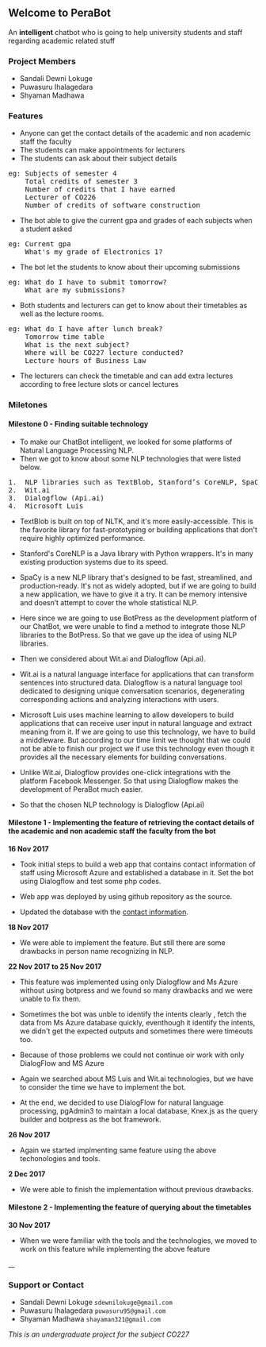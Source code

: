 ## Welcome to PeraBot

An **intelligent** chatbot who is going to help university students and staff regarding academic related stuff

### Project Members

- Sandali Dewni Lokuge
- Puwasuru Ihalagedara 
- Shyaman Madhawa

### Features

- Anyone can get the contact details of the academic and non academic staff the faculty
- The students can make appointments for lecturers
- The students can ask about their subject details

<pre>
eg: Subjects of semester 4
    Total credits of semester 3
    Number of credits that I have earned
    Lecturer of CO226
    Number of credits of software construction
</pre>
- The bot able to give the current gpa and grades of each subjects when a student asked
<pre>
eg: Current gpa 
    What's my grade of Electronics 1? 
</pre>

- The bot let the students to know about their upcoming submissions
<pre>
eg: What do I have to submit tomorrow? 
    What are my submissions?
</pre>
- Both students and lecturers can get to know about their timetables as well as the lecture rooms.
<pre>
eg: What do I have after lunch break? 
    Tomorrow time table 
    What is the next subject? 
    Where will be CO227 lecture conducted? 
    Lecture hours of Business Law 
</pre>
- The lecturers can check the timetable and can add extra lectures according to free lecture slots or cancel lectures

### Miletones
#### Milestone 0 - Finding suitable technology

- To make our ChatBot intelligent, we looked for some platforms of Natural Language Processing NLP. 
- Then we got to know about some NLP technologies that were listed below.
<pre>
1.	NLP libraries such as TextBlob, Stanford’s CoreNLP, SpaCy
2.	Wit.ai
3.	Dialogflow (Api.ai)
4.  Microsoft Luis
</pre>

- TextBlob is built on top of NLTK, and it's more easily-accessible. This is the favorite library for fast-prototyping or building applications that don't require highly optimized performance.  

- Stanford's CoreNLP is a Java library with Python wrappers. It's in many existing production systems due to its speed.

- SpaCy is a new NLP library that's designed to be fast, streamlined, and production-ready. It's not as widely adopted, but if we are going to build a new application, we have to give it a try. It can be memory intensive and doesn’t attempt to cover the whole statistical NLP.

- Here since we are going to use BotPress as the development platform of our ChatBot, we were unable to find a method to integrate those NLP libraries to the BotPress. So that we gave up the idea of using NLP libraries.

- Then we considered about Wit.ai and Dialogflow (Api.ai).

- Wit.ai is a natural language interface for applications that can transform sentences into structured data. Dialogflow is a natural language tool dedicated to designing unique conversation scenarios, degenerating corresponding actions and analyzing interactions with users.

- Microsoft Luis uses machine learning to allow developers to build applications that can receive user input in natural language and extract meaning from it. If we are going to use this technology, we have to build a middleware. But according to our time limit we thought that we could not be able to finish our project we if use this technology even though it provides all the necessary elements for building conversations.

- Unlike Wit.ai, Dialogflow provides one-click integrations with the platform Facebook Messenger. So that using Dialogflow makes the development of PeraBot much easier. 

- So that the chosen NLP technology is Dialogflow (Api.ai)

#### Milestone 1 - Implementing the feature of retrieving the contact details of the academic and non academic staff the faculty from the bot

__16 Nov 2017__

-  Took initial steps to build a web app that contains contact information of staff using Microsoft Azure and established a database in it. Set the bot using Dialogflow and test some php codes.

- Web app was deployed by using github repository as the source.

- Updated the database with the [contact information](http://www.ce.pdn.ac.lk/staff.html#academic).

__18 Nov 2017__

- We were able to implement the feature. But still there are some drawbacks in person name recognizing in NLP.

__22 Nov 2017 to 25 Nov 2017__

- This feature was implemented using only Dialogflow and Ms Azure without using botpress and we found so many drawbacks and we were unable to fix them.

- Sometimes the bot was unble to identify the intents clearly , fetch the data from Ms Azure database quickly, eventhough it identify the intents, we didn't get the expected outputs and sometimes there were timeouts too. 

- Because of those problems we could not continue oir work with only DialogFlow and MS Azure

- Again we searched about MS Luis and Wit.ai technologies, but we have to consider the time we have to implement the bot.

- At the end, we decided to use DialogFlow for natural language processing, pgAdmin3 to maintain a local database, Knex.js as the query builder and botpress as the bot framework.

__26 Nov 2017__

- Again we started implmenting same feature using the above techonologies and tools.

__2 Dec 2017__

- We were able to finish the implementation without previous drawbacks.

#### Milestone 2 - Implementing the feature of querying about the timetables

__30 Nov 2017__

- When we were familiar with the tools and the technologies, we moved to work on this feature while implementing the above feature

__
### Support or Contact

- Sandali Dewni Lokuge    `sdewnilokuge@gmail.com `
- Puwasuru Ihalagedara    `puwasuru95@gmail.com `
- Shyaman Madhawa         `shayaman321@gmail.com`

_This is an undergraduate project for the subject CO227_
